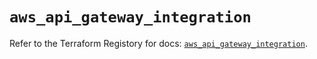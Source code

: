 # `aws_api_gateway_integration`

Refer to the Terraform Registory for docs: [`aws_api_gateway_integration`](https://registry.terraform.io/providers/hashicorp/aws/4.66.0/docs/resources/api_gateway_integration).
